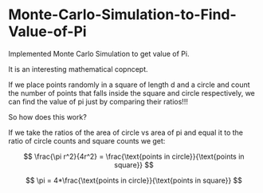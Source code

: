 # Monte-Carlo-Simulation-to-Find-Value-of-Pi
Implemented Monte Carlo Simulation to get value of Pi.

It is an interesting mathematical copncept.

If we place points randomly in a square of length d and a circle and count the number of points that falls inside the square and circle respectively, we can find the value of pi just by comparing their ratios!!!

So how does this work?

If we take the ratios of the area of circle vs area of pi and equal it to the ratio of circle counts and square counts we get:

$$
\frac{\pi r^2}{4r^2} = \frac{\text{points in circle}}{\text{points in square}}
$$

$$
\pi  = 4*\frac{\text{points in circle}}{\text{points in square}}
$$

